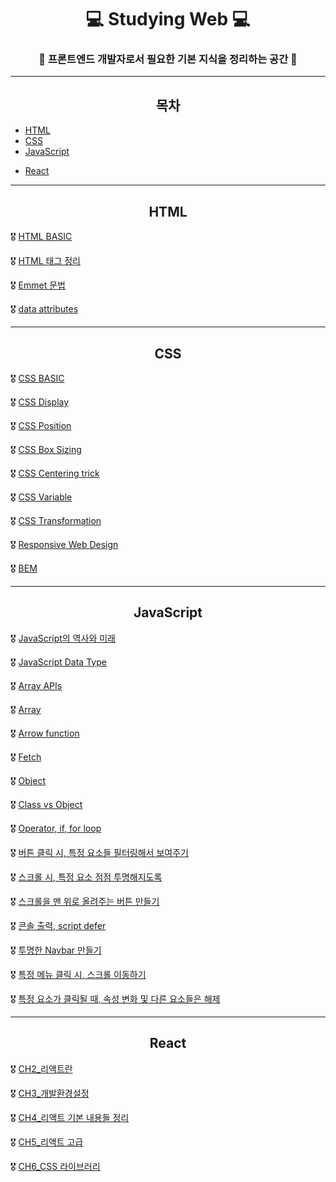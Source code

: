 # <div align="center">💻 Studying Web 💻 </div>

### <div align="center">🚩 프론트엔드 개발자로서 필요한 기본 지식을 정리하는 공간 🚩</div>   

-----

## <div align="center">목차</div>

- [HTML](#HTML)
- [CSS](#CSS)
- [JavaScript](#JavaScript)

+ [React](#React)

-----

## <div align="center">HTML</div>

🎖 [HTML BASIC](./HTML/HTML-BASIC.md)

🎖 [HTML 태그 정리](./Dream-coding-HTML,CSS,JS/HTML/HTML_태그_정리.md)

🎖 [Emmet 문법](./Dream-coding-HTML,CSS,JS/HTML/Emmet_문법.md)

🎖 [data attributes](./Dream-coding-HTML,CSS,JS/HTML/data_attributes.md)

-----

## <div align="center">CSS</div>

🎖 [CSS BASIC](./Dream-coding-HTML,CSS,JS/CSS/CSS_Basic.md)

🎖 [CSS Display](./Dream-coding-HTML,CSS,JS/CSS/CSS_Display.md)

🎖 [CSS Position](./Dream-coding-HTML,CSS,JS/CSS/CSS_Position.md)

🎖 [CSS Box Sizing](./Dream-coding-HTML,CSS,JS/CSS/CSS_Box_Sizing.md)

🎖 [CSS Centering trick](./Dream-coding-HTML,CSS,JS/CSS/CSS_Centering_trick.md)

🎖 [CSS Variable](./Dream-coding-HTML,CSS,JS/CSS/CSS_Variable.md)

🎖 [CSS Transformation](./Dream-coding-HTML,CSS,JS/CSS/CSS-Transformation.md)

🎖 [Responsive Web Design](./Dream-coding-HTML,CSS,JS/CSS/Responsive_Web_Design)

🎖 [BEM](./Dream-coding-HTML,CSS,JS/CSS/BEM.md)

-----

## <div align="center"> JavaScript</div>

🎖 [JavaScript의 역사와 미래](./Dream-coding-HTML,CSS,JS/JavaScript/Javascript의_역사와_미래.md)

🎖 [JavaScript Data Type](./Dream-coding-HTML,CSS,JS/JavaScript/Javascript_Data_Type.md)

🎖 [Array APIs](./Dream-coding-HTML,CSS,JS/JavaScript/Array_APIs.md)

🎖 [Array](./Dream-coding-HTML,CSS,JS/JavaScript/Array.md)

🎖 [Arrow function](./Dream-coding-HTML,CSS,JS/JavaScript/Arrow_function.md)

🎖 [Fetch](./Dream-coding-HTML,CSS,JS/JavaScript/Fetch.md)

🎖 [Object](./Dream-coding-HTML,CSS,JS/JavaScript/Object.md)

🎖 [Class vs Object](./Dream-coding-HTML,CSS,JS/JavaScript/Class_vs_Object.md)

🎖 [Operator, if, for loop](./Dream-coding-HTML,CSS,JS/JavaScript/Operator,_if,_for_loop.md)

🎖 [버튼 클릭 시, 특정 요소들 필터링해서 보여주기](./Dream-coding-HTML,CSS,JS/JavaScript/버튼_클릭_시,_특정_요소들_필터링해서_보여주기.md)

🎖 [스크롤 시, 특정 요소 점점 투명해지도록](./Dream-coding-HTML,CSS,JS/JavaScript/스크롤_시,_특정_요소_점점_투명해지도록.md)

🎖 [스크롤을 맨 위로 올려주는 버튼 만들기](./Dream-coding-HTML,CSS,JS/JavaScript/스크롤을_맨_위로_올려주는_버튼_만들기.md)

🎖 [콘솔 출력, script defer](./Dream-coding-HTML,CSS,JS/JavaScript/콘솔_출력,_script_defer.md)

🎖 [투명한 Navbar 만들기](./Dream-coding-HTML,CSS,JS/JavaScript/투명한_Navbar_만들기.md)

🎖 [특정 메뉴 클릭 시, 스크롤 이동하기](./Dream-coding-HTML,CSS,JS/JavaScript/특정_메뉴_클릭_시,_스크롤_이동하기.md)

🎖 [특정 요소가 클릭될 때, 속성 변화 및 다른 요소들은 해제](./Dream-coding-HTML,CSS,JS/JavaScript/특정_요소가_클릭될_때,_속성_변화_및_다른_요소들은_해제.md)

-----

## <div align="center">React</div>

🎖 [CH2_리액트란](./Dream-coding-react/CH2_리액트란.md)

🎖 [CH3_개발환경설정](./Dream-coding-react/CH3_개발환경설정.md)

🎖 [CH4_리액트 기본 내용들 정리](./Dream-coding-react/CH4_리액트_기본_내용들_정리.md)

🎖 [CH5_리액트 고급](./Dream-coding-react/CH5_리액트_고급.md)

🎖 [CH6_CSS 라이브러리](./Dream-coding-react/CH6_css_라이브러리.md)

